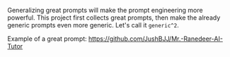 Generalizing great prompts will make the prompt engineering more powerful. This project first collects great prompts, then make the already generic prompts even more generic. Let's call it `generic^2`.

Example of a great prompt:
https://github.com/JushBJJ/Mr.-Ranedeer-AI-Tutor
